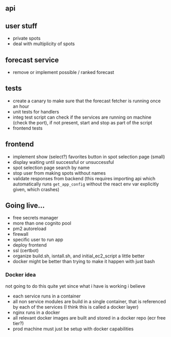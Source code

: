 ## api

## user stuff
* private spots
* deal with multiplicity of spots

## forecast service
* remove or implement possible / ranked forecast

## tests
* create a canary to make sure that the forecast fetcher is running once an hour
* unit tests for handlers
* integ test script can check if the services are running on machine (check the port), if not present, start and stop as part of the script
* frontend tests

## frontend
* implement show (select?) favorites button in spot selection page (small)
* display waiting until successful or unsuccessful
* spot selection page search by name
* stop user from making spots without names
* validate responses from backend (this requires importing api which automatically runs `get_app_config` without the react env var explicitly given, which crashes)

## Going live...
* free secrets manager
* more than one cognito pool
* pm2 autoreload
* firewall
* specific user to run app
* deploy frontend
* ssl (certbot)
* organize build.sh, isntall.sh, and initial\_ec2\_script a little better
* docker might be better than trying to make it happen with just bash

### Docker idea
not going to do this quite yet since what i have is working i believe
* each service runs in a container
* all non service modules are build in a single container, that is referenced by each of the services (I think this is called a docker layer)
* nginx runs in a docker
* all relevant docker images are built and stored in a docker repo (ecr free tier?)
* prod machine must just be setup with docker capabilities
